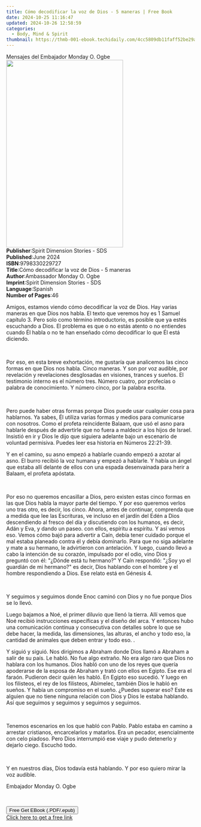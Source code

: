 ```yaml
---
title: Cómo decodificar la voz de Dios - 5 maneras | Free Book
date: 2024-10-25 11:16:47
updated: 2024-10-26 12:58:59
categories:
  - Body, Mind & Spirit
thumbnail: https://thmb-001-ebook.techidaily.com/4cc5809db11faff52be29a4974c1abbd86d25e3e092f2325d24e7a77b0b04c50.jpg
---
```

<main id="book-container">
  <div class="flex flex-col">
    <div class="book-brief flex-1 py-6 px-4 sm:p-6 md:py-10 md:px-8">
      <!-- brief-->
      <div class="book-brief-main">Mensajes del Embajador Monday O. Ogbe</div>
    </div>
    <div
      class="book-meta-info flex-1 grid gap-4 col-start-1 col-end-3 row-start-1 sm:mb-6 sm:grid-cols-4 lg:gap-6 lg:col-start-2 lg:row-end-6 lg:row-span-6 lg:mb-0"
    >
      <div
        class="book-meta-info-left place-content-center mt-4 p-4 text-sm leading-6 col-start-2 col-span-2 dark:text-slate-400"
      >
        <img
          class="w-full h-500 object-cover rounded-lg sm:h-255 sm:col-span-2 lg:col-span-full"
          src="https://img-001-ebook.techidaily.com/c9702fa3bb8783057e1cbebe63509ead77d4ef07cd23ee666ef5868b906dda47.jpg"
          alt=""
          width="312"
          height="500"
        />
      </div>
      <div
        class="book-meta-info-right mt-2 col-start-1 row-start-2 col-span-3 self-center"
      >
        <!-- meta data  -->
        <div class="flex flex-col px-4 md:px-8">
          <div class="flex-1">
            <strong>Publisher</strong>:<span class="px-2"
              >Spirit Dimension Stories - SDS</span
            >
          </div>
          <div class="flex-1">
            <strong>Published</strong>:<span class="px-2">June 2024</span>
          </div>
          <div class="flex-1">
            <strong>ISBN</strong>:<span class="px-2">9798330229727</span>
          </div>
          <div class="flex-1">
            <strong>Title</strong>:<span class="px-2"
              >Cómo decodificar la voz de Dios - 5 maneras</span
            >
          </div>
          <div class="flex-1">
            <strong>Author</strong>:<span class="px-2"
              >Ambassador Monday O. Ogbe</span
            >
          </div>
          <div class="flex-1">
            <strong>Imprint</strong>:<span class="px-2"
              >Spirit Dimension Stories - SDS</span
            >
          </div>
          <div class="flex-1">
            <strong>Language</strong>:<span class="px-2">Spanish</span>
          </div>
          <div class="flex-1">
            <strong>Number of Pages</strong>:<span class="px-2">46</span>
          </div>
        </div>
      </div>
    </div>
    <div class="book-description flex-1 py-6 px-4 sm:p-6 md:py-10 md:px-8">
      <div class="book-description-main">
        <div accordion-content="" id="description">
          <p>
            Amigos, estamos viendo cómo decodificar la voz de Dios. Hay varias
            maneras en que Dios nos habla. El texto que veremos hoy es 1 Samuel
            capítulo 3. Pero solo como término introductorio, es posible que ya
            estés escuchando a Dios. El problema es que o no estás atento o no
            entiendes cuando Él habla o no te han enseñado cómo decodificar lo
            que Él está diciendo.
          </p>
          <p><br /></p>
          <p>
            Por eso, en esta breve exhortación, me gustaría que analicemos las
            cinco formas en que Dios nos habla. Cinco maneras. Y son por voz
            audible, por revelación y revelaciones desglosadas en visiones,
            trances y sueños. El testimonio interno es el número tres. Número
            cuatro, por profecías o palabra de conocimiento. Y número cinco, por
            la palabra escrita.
          </p>
          <p><br /></p>
          <p>
            Pero puede haber otras formas porque Dios puede usar cualquier cosa
            para hablarnos. Ya sabes, Él utiliza varias formas y medios para
            comunicarse con nosotros. Como el profeta reincidente Balaam, que
            usó el asno para hablarle después de advertirle que no fuera a
            maldecir a los hijos de Israel. Insistió en ir y Dios le dijo que
            siguiera adelante bajo un escenario de voluntad permisiva. Puedes
            leer esa historia en Números 22:21-39.
          </p>
          <p>
            Y en el camino, su asno empezó a hablarle cuando empezó a azotar al
            asno. El burro recibió la voz humana y empezó a hablarle. Y había un
            ángel que estaba allí delante de ellos con una espada desenvainada
            para herir a Balaam, el profeta apóstata.
          </p>
          <p><br /></p>
          <p>
            Por eso no queremos encasillar a Dios, pero existen estas cinco
            formas en las que Dios habla la mayor parte del tiempo. Y por eso
            queremos verlos uno tras otro, es decir, los cinco. Ahora, antes de
            continuar, comprenda que a medida que lee las Escrituras, ve incluso
            en el jardín del Edén a Dios descendiendo al fresco del día y
            discutiendo con los humanos, es decir, Adán y Eva, y dando un paseo.
            con ellos, espíritu a espíritu. Y así vemos eso. Vemos cómo bajó
            para advertir a Caín, debía tener cuidado porque el mal estaba
            planeado contra él y debía dominarlo. Para que no siga adelante y
            mate a su hermano, le advirtieron con antelación. Y luego, cuando
            llevó a cabo la intención de su corazón, impulsado por el odio, vino
            Dios y preguntó con él: "¿Dónde está tu hermano?" Y Caín respondió:
            "¿Soy yo el guardián de mi hermano?" es decir, Dios hablando con el
            hombre y el hombre respondiendo a Dios. Ese relato está en Génesis
            4.
          </p>
          <p><br /></p>
          <p>
            Y seguimos y seguimos donde Enoc caminó con Dios y no fue porque
            Dios se lo llevó.
          </p>
          <p>
            Luego bajamos a Noé, el primer diluvio que llenó la tierra. Allí
            vemos que Noé recibió instrucciones específicas y el diseño del
            arca. Y entonces hubo una comunicación continua y consecutiva con
            detalles sobre lo que se debe hacer, la medida, las dimensiones, las
            alturas, el ancho y todo eso, la cantidad de animales que deben
            entrar y todo eso. .
          </p>
          <p>
            Y siguió y siguió. Nos dirigimos a Abraham donde Dios llamó a
            Abraham a salir de su país. Le habló. No fue algo extraño. No era
            algo raro que Dios no hablara con los humanos. Dios habló con uno de
            los reyes que quería apoderarse de la esposa de Abraham y trató con
            ellos en Egipto. Ese era el faraón. Pudieron decir quién les habló.
            En Egipto eso sucedió. Y luego en los filisteos, el rey de los
            filisteos, Abimelec, también Dios le habló en sueños. Y había un
            compromiso en el sueño. ¿Puedes superar eso? Este es alguien que no
            tiene ninguna relación con Dios y Dios le estaba hablando. Así que
            seguimos y seguimos y seguimos y seguimos.
          </p>
          <p><br /></p>
          <p>
            Tenemos escenarios en los que habló con Pablo. Pablo estaba en
            camino a arrestar cristianos, encarcelarlos y matarlos. Era un
            pecador, esencialmente con celo piadoso. Pero Dios interrumpió ese
            viaje y pudo detenerlo y dejarlo ciego. Escuchó todo.
          </p>
          <p><br /></p>
          <p>
            Y en nuestros días, Dios todavía está hablando. Y por eso quiero
            mirar la voz audible.
          </p>
          <p>Embajador Monday O. Ogbe</p>
          <p><br /></p>
        </div>
        <div class="accordion-fader"></div>
      </div>
    </div>
    <div class="book-excerpts flex-1 py-6 px-4 sm:p-6 md:py-10 md:px-8"></div>
    <div
      class="book-about-author flex-1 py-6 px-4 sm:p-6 md:py-10 md:px-8"
    ></div>
    <div class="book-free-get flex-1 py-6 px-4 sm:p-6 md:py-10 md:px-8">
      <button
        id="btn-free-get"
        class="bg-blue-500 hover:bg-blue-700 text-white font-bold py-2 px-4 rounded"
      >
        Free Get EBook (.PDF/.epub)
      </button>
      <div id="countdown-display" class="px-2 text-lg mt-2"></div>
      <a
        id="free-link"
        class="hidden bg-blue-500 hover:bg-blue-700 text-white font-bold py-2 px-4 rounded"
        href="https://www.ebooks.com/en-us/book/211383289/c-mo-decodificar-la-voz-de-dios-5-maneras/ambassador-monday-o-ogbe/"
        target="_blank"
        >Click here to get a free link</a
      >
    </div>
    <script>
      let countdownTime = 0;
      let countdownInterval = null;
      document
        .getElementById('btn-free-get')
        .addEventListener('click', startCountdown);
      function startCountdown() {
        countdownTime = new Date().getTime() + 60000 * 3;
        countdownInterval = setInterval(updateCountdown, 1000);
        document.getElementById('btn-free-get').disabled = true;
        document
          .getElementById('btn-free-get')
          .classList.add('bg-gray-500', 'cursor-not-allowed');
      }
      function updateCountdown() {
        let currentTime = new Date().getTime();
        let timeLeft = countdownTime - currentTime;
        let secondsLeft = Math.floor(timeLeft / 1000);
        document.getElementById('countdown-display').innerHTML =
          `Remaining time: ${secondsLeft} seconds.`;
        if (secondsLeft <= 0) {
          clearInterval(countdownInterval);
          document.getElementById('btn-free-get').classList.add('hidden');
          document.getElementById('free-link').classList.remove('hidden');
          document.getElementById('countdown-display').innerHTML = '';
        }
      }
    </script>
  </div>
</main>
